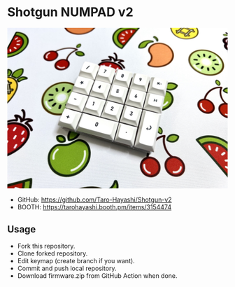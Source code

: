 # Shotgun NUMPAD v2
![](https://github.com/Taro-Hayashi/Shotgun-v2/blob/main/img/shotgun.jpg)
- GitHub: https://github.com/Taro-Hayashi/Shotgun-v2
- BOOTH: https://tarohayashi.booth.pm/items/3154474

## Usage
- Fork this repository.
- Clone forked repository.
- Edit keymap (create branch if you want).
- Commit and push local repository.
- Download firmware.zip from GitHub Action when done.
